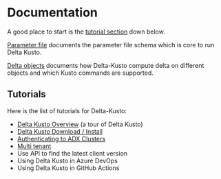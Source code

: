 #   Documentation

A good place to start is the [tutorial section](#tutorials) down below.

[Parameter file](parameter-file.md) documents the parameter file schema which is core to run Delta Kusto.

[Delta objects](delta-objects/README.md) documents how Delta-Kusto compute delta on different objects and which Kusto commands are supported.

## Tutorials

Here is the list of tutorials for Delta-Kusto:

* [Delta Kusto Overview](tutorials/overview-tutorial/README.md) (a tour of Delta Kusto)
* [Delta Kusto Download / Install](tutorials/install/README.md)
* [Authenticating to ADX Clusters](tutorials/authentication/README.md)
* [Multi tenant](tutorials/multi-tenant/README.md)
* Use API to find the latest client version
* Using Delta Kusto in Azure DevOps
* Using Delta Kusto in GitHub Actions